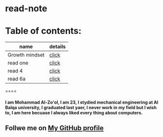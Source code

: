 # read-note
# Table of contents:

 name| details
 ---|---
 Growth mindset| [click](https://github.com/mzool/read-note/blob/main/Growth%20mindset.md)
 read one | [click](https://github.com/mzool/read-note/blob/main/read%201%20.md)
 read 4| [click](https://github.com/mzool/read-note/blob/main/read4.md)
read 6a| [click](   https://github.com/mzool/read-note/blob/main/read6a.md   )

====

#### I am Mohammad Al-Zo'ol, I am 23, I stydied mechanical engineering at Al Balqa university, I graduated last yaer, I never work in my field but I wish to, I am here becuase I always liked every thing about computers. 

## Follwe me on [My GitHub profile]( https://github.com/mzool)

